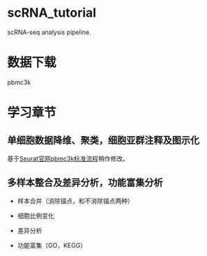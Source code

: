 # scRNA_tutorial

scRNA-seq analysis pipeline.

# 数据下载

pbmc3k

# 学习章节

## 单细胞数据降维、聚类，细胞亚群注释及图示化

基于[Seurat官网pbmc3k标准流程](https://satijalab.org/seurat/articles/pbmc3k_tutorial.html)稍作修改。

## 多样本整合及差异分析，功能富集分析

- 样本合并（消除锚点，和不消除锚点两种）

- 细胞比例变化

- 差异分析

- 功能富集（GO，KEGG）